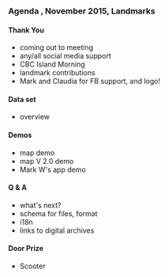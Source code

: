
### Agenda , November 2015, Landmarks

#### Thank You
* coming out to meeting
* any/all social media support
* CBC Island Morning
* landmark contributions
* Mark and Claudia for FB support, and logo! 

#### Data set
* overview

#### Demos
* map demo
* map V 2.0 demo
* Mark W's app demo

#### Q & A
* what's next?
* schema for files, format
* i18n
* links to digital archives

#### Door Prize
* Scooter


